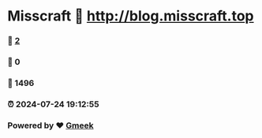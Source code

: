# Misscraft :link: http://blog.misscraft.top 
### :page_facing_up: [2](http://blog.misscraft.top/tag.html) 
### :speech_balloon: 0 
### :hibiscus: 1496 
### :alarm_clock: 2024-07-24 19:12:55 
### Powered by :heart: [Gmeek](https://github.com/Meekdai/Gmeek)
